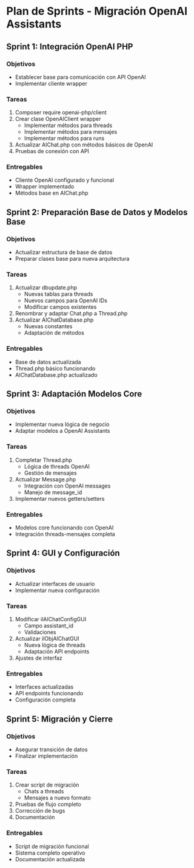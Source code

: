 # Plan de Sprints - Migración OpenAI Assistants

## Sprint 1: Integración OpenAI PHP
### Objetivos
- Establecer base para comunicación con API OpenAI
- Implementar cliente wrapper

### Tareas
1. Composer require openai-php/client
2. Crear clase OpenAIClient wrapper
    - Implementar métodos para threads
    - Implementar métodos para mensajes
    - Implementar métodos para runs
3. Actualizar AIChat.php con métodos básicos de OpenAI
4. Pruebas de conexión con API

### Entregables
- Cliente OpenAI configurado y funcional
- Wrapper implementado
- Métodos base en AIChat.php

## Sprint 2: Preparación Base de Datos y Modelos Base
### Objetivos
- Actualizar estructura de base de datos
- Preparar clases base para nueva arquitectura

### Tareas
1. Actualizar dbupdate.php
    - Nuevas tablas para threads
    - Nuevos campos para OpenAI IDs
    - Modificar campos existentes
2. Renombrar y adaptar Chat.php a Thread.php
3. Actualizar AIChatDatabase.php
    - Nuevas constantes
    - Adaptación de métodos

### Entregables
- Base de datos actualizada
- Thread.php básico funcionando
- AIChatDatabase.php actualizado

## Sprint 3: Adaptación Modelos Core
### Objetivos
- Implementar nueva lógica de negocio
- Adaptar modelos a OpenAI Assistants

### Tareas
1. Completar Thread.php
    - Lógica de threads OpenAI
    - Gestión de mensajes
2. Actualizar Message.php
    - Integración con OpenAI messages
    - Manejo de message_id
3. Implementar nuevos getters/setters

### Entregables
- Modelos core funcionando con OpenAI
- Integración threads-mensajes completa

## Sprint 4: GUI y Configuración
### Objetivos
- Actualizar interfaces de usuario
- Implementar nueva configuración

### Tareas
1. Modificar ilAIChatConfigGUI
    - Campo assistant_id
    - Validaciones
2. Actualizar ilObjAIChatGUI
    - Nueva lógica de threads
    - Adaptación API endpoints
3. Ajustes de interfaz

### Entregables
- Interfaces actualizadas
- API endpoints funcionando
- Configuración completa

## Sprint 5: Migración y Cierre
### Objetivos
- Asegurar transición de datos
- Finalizar implementación

### Tareas
1. Crear script de migración
    - Chats a threads
    - Mensajes a nuevo formato
2. Pruebas de flujo completo
3. Corrección de bugs
4. Documentación

### Entregables
- Script de migración funcional
- Sistema completo operativo
- Documentación actualizada